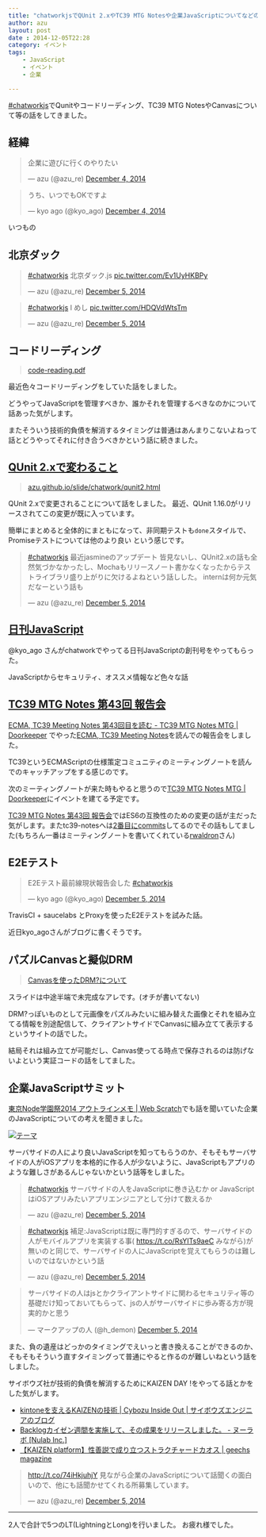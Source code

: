```yaml
---
title: "chatworkjsでQUnit 2.xやTC39 MTG Notesや企業JavaScriptについてなどの話をした"
author: azu
layout: post
date : 2014-12-05T22:28
category: イベント
tags:
    - JavaScript
    - イベント
    - 企業

---
```


[#chatworkjs](https://twitter.com/search?f=realtime&q=%23TC39MTG&src=typd "#chatworkjs")でQunitやコードリーディング、TC39 MTG NotesやCanvasについて等の話をしてきました。

## 経緯

<blockquote class="twitter-tweet" lang="en"><p>企業に遊びに行くのやりたい</p>&mdash; azu (@azu_re) <a href="https://twitter.com/azu_re/status/540510124607959040">December 4, 2014</a></blockquote>
<script async src="//platform.twitter.com/widgets.js" charset="utf-8"></script>

<blockquote class="twitter-tweet" lang="en"><p>うち、いつでもOKですよ</p>&mdash; kyo ago (@kyo_ago) <a href="https://twitter.com/kyo_ago/status/540523843429748736">December 4, 2014</a></blockquote>
<script async src="//platform.twitter.com/widgets.js" charset="utf-8"></script>

いつもの


## 北京ダック

<blockquote class="twitter-tweet" lang="en"><p><a href="https://twitter.com/hashtag/chatworkjs?src=hash">#chatworkjs</a> 北京ダック.js <a href="http://t.co/Ev1UyHKBPy">pic.twitter.com/Ev1UyHKBPy</a></p>&mdash; azu (@azu_re) <a href="https://twitter.com/azu_re/status/540821566632636416">December 5, 2014</a></blockquote>
<script async src="//platform.twitter.com/widgets.js" charset="utf-8"></script>

<blockquote class="twitter-tweet" lang="en"><p><a href="https://twitter.com/hashtag/chatworkjs?src=hash">#chatworkjs</a> I めし <a href="http://t.co/HDQVdWtsTm">pic.twitter.com/HDQVdWtsTm</a></p>&mdash; azu (@azu_re) <a href="https://twitter.com/azu_re/status/540817772624621568">December 5, 2014</a></blockquote>
<script async src="//platform.twitter.com/widgets.js" charset="utf-8"></script>


## コードリーディング

> [code-reading.pdf](http://azu.github.io/slide/niconicode/code-reading.pdf "code-reading.pdf")

最近色々コードリーディングをしていた話をしました。

どうやってJavaScriptを管理すべきか、誰かそれを管理するべきなのかについて話あった気がします。

またそういう技術的負債を解消するタイミングは普通はあんまりこないよねって話とどうやってそれに付き合うべきかという話に続きました。

## [QUnit 2.xで変わること](http://azu.github.io/slide/chatwork/qunit2.html "QUnit 2.xで変わること")

> [azu.github.io/slide/chatwork/qunit2.html](http://azu.github.io/slide/chatwork/qunit2.html "QUnit 2.xで変わること")

QUnit 2.xで変更されることについて話をしました。
最近、QUnit 1.16.0がリリースされてこの変更が既に入っています。

簡単にまとめると全体的にまともになって、非同期テストも`done`スタイルで、Promiseテストについては他のより良い という感じです。

<blockquote class="twitter-tweet" lang="en"><p><a href="https://twitter.com/hashtag/chatworkjs?src=hash">#chatworkjs</a> 最近jasmineのアップデート 皆見ないし、QUnit2.xの話も全然気づかなかったし、Mochaもリリースノート書かなくなったからテストライブラリ盛り上がりに欠けるよねという話しした。&#10;internは何か元気だなーという話も</p>&mdash; azu (@azu_re) <a href="https://twitter.com/azu_re/status/540850245119127552">December 5, 2014</a></blockquote>
<script async src="//platform.twitter.com/widgets.js" charset="utf-8"></script>

## [日刊JavaScript](https://twitter.com/search?q=%E6%97%A5%E5%88%8AJavaScript "日刊JavaScript")

@kyo_ago さんがchatworkでやってる日刊JavaScriptの創刊号をやってもらった。

JavaScriptからセキュリティ、オススメ情報など色々な話

## [TC39 MTG Notes 第43回 報告会](http://azu.github.io/slide/chatwork/tc39-mtg-notes.html "TC39 MTG Notes 第43回 報告会")

[ECMA, TC39 Meeting Notes 第43回目を読む - TC39 MTG Notes MTG | Doorkeeper](http://tc39-mtg.doorkeeper.jp/events/18001 "ECMA, TC39 Meeting Notes 第43回目を読む - TC39 MTG Notes MTG | Doorkeeper") でやった[ECMA, TC39 Meeting Notes](https://github.com/rwaldron/tc39-notes "ECMA, TC39 Meeting Notes")を読んでの報告会をしました。

TC39というECMAScriptの仕様策定コミュニティのミーティングノートを読んでのキャッチアップをする感じのです。

次のミーティングノートが来た時もやると思うので[TC39 MTG Notes MTG | Doorkeeper](http://tc39-mtg.doorkeeper.jp/ "TC39 MTG Notes MTG | Doorkeeper")にイベントを建てる予定です。

[TC39 MTG Notes 第43回 報告会](http://azu.github.io/slide/chatwork/tc39-mtg-notes.html "TC39 MTG Notes 第43回 報告会")ではES6の互換性のための変更の話が主だった気がします。またtc39-notesへは[2番目にcommits](https://github.com/rwaldron/tc39-notes/graphs/contributors "commits")してるのでその話もしてました(もちろん一番はミーティングノートを書いてくれている[rwaldron](https://github.com/rwaldron "rwaldron")さん)

## E2Eテスト

<blockquote class="twitter-tweet" lang="en"><p>E2Eテスト最前線現状報告会した <a href="https://twitter.com/hashtag/chatworkjs?src=hash">#chatworkjs</a></p>&mdash; kyo ago (@kyo_ago) <a href="https://twitter.com/kyo_ago/status/540844400725606401">December 5, 2014</a></blockquote>
<script async src="//platform.twitter.com/widgets.js" charset="utf-8"></script>

TravisCI + saucelabs とProxyを使ったE2Eテストを試みた話。

近日kyo_agoさんがブログに書くそうです。

## パズルCanvasと擬似DRM

> [Canvasを使ったDRM?について](http://azu.github.io/slide/nodefest2014/index.html "Canvasを使ったDRM?について")

スライドは中途半端で未完成なアレです。(オチが書いてない)

DRM?っぽいものとして元画像をパズルみたいに組み替えた画像とそれを組み立てる情報を別途配信して、クライアントサイドでCanvasに組み立てて表示するというサイトの話でした。

結局それは組み立てが可能だし、Canvas使ってる時点で保存されるのは防げないよという実証コードの話をしてました。

## 企業JavaScriptサミット 

[東京Node学園祭2014 アウトラインメモ | Web Scratch](http://efcl.info/2014/11/15/nodefest-2014/ "東京Node学園祭2014 アウトラインメモ | Web Scratch")でも話を聞いていた企業のJavaScriptについての考えを聞きました。

[![テーマ](http://monosnap.com/image/Lrk1yFzRaaiIBIqdCMoapmvQkfiwb3.png)](http://azu.github.io/slide/nodefest2014/lunch.pdf)

サーバサイドの人により良いJavaScriptを知ってもらうのか、そもそもサーバサイドの人がiOSアプリを本格的に作る人が少ないように、JavaScriptもアプリのような難しさがあるんじゃないかという話等をしました。

<blockquote class="twitter-tweet" lang="en"><p><a href="https://twitter.com/hashtag/chatworkjs?src=hash">#chatworkjs</a> サーバサイドの人をJavaScriptに巻き込むか or JavaScriptはiOSアプリみたいアプリエンジニアとして分けて数えるか</p>&mdash; azu (@azu_re) <a href="https://twitter.com/azu_re/status/540839889449668608">December 5, 2014</a></blockquote>
<script async src="//platform.twitter.com/widgets.js" charset="utf-8"></script>

<blockquote class="twitter-tweet" lang="en"><p><a href="https://twitter.com/hashtag/chatworkjs?src=hash">#chatworkjs</a> 補足:JavaScriptは既に専門的すぎるので、サーバサイドの人がモバイルアプリを実装する事( <a href="https://t.co/RsYITs9aeC">https://t.co/RsYITs9aeC</a> みながら)が無いのと同じで、サーバサイドの人にJavaScriptを覚えてもらうのは難しいのではないかという話</p>&mdash; azu (@azu_re) <a href="https://twitter.com/azu_re/status/540853723874881536">December 5, 2014</a></blockquote>
<script async src="//platform.twitter.com/widgets.js" charset="utf-8"></script>

<blockquote class="twitter-tweet" data-partner="tweetdeck"><p>サーバサイドの人はjsとかクライアントサイドに関わるセキュリティ等の基礎だけ知っておいてもらって、jsの人がサーバサイドに歩み寄る方が現実的かと思う</p>&mdash; マークアップの人 (@h_demon) <a href="https://twitter.com/h_demon/status/540854120521797634">December 5, 2014</a></blockquote>
<script async src="//platform.twitter.com/widgets.js" charset="utf-8"></script>

また、負の遺産はどっかのタイミングでえいっと書き換えることができるのか、そもそもそういう直すタイミングって普通にやると作るのが難しいねという話をしました。

サイボウズ社が技術的負債を解消するためにKAIZEN DAY !をやってる話とかをした気がします。

-  [kintoneを支えるKAIZENの技術 | Cybozu Inside Out | サイボウズエンジニアのブログ](http://developer.cybozu.co.jp/tech/?p=7021 "kintoneを支えるKAIZENの技術 | Cybozu Inside Out | サイボウズエンジニアのブログ")
- [Backlogカイゼン週間を実施して、その成果をリリースしました。 - ヌーラボ [Nulab Inc.]](http://nulab-inc.com/ja/blog/backlog/backlog-kaizen-week/ "Backlogカイゼン週間を実施して、その成果をリリースしました。 - ヌーラボ [Nulab Inc.]")
- [【KAIZEN platform】性善説で成り立つストラクチャードカオス | geechs magazine](http://geechs-magazine.com/3459 "【KAIZEN platform】性善説で成り立つストラクチャードカオス | geechs magazine")


<blockquote class="twitter-tweet" lang="en"><p><a href="http://t.co/74iHkjuhjY">http://t.co/74iHkjuhjY</a>&#10;見ながら企業のJavaScriptについて話聞くの面白いので、他にも話聞かせてくれる所募集しています。</p>&mdash; azu (@azu_re) <a href="https://twitter.com/azu_re/status/540856070629896192">December 5, 2014</a></blockquote>
<script async src="//platform.twitter.com/widgets.js" charset="utf-8"></script>

----

2人で合計で5つのLT(LightningとLong)を行いました。
お疲れ様でした。